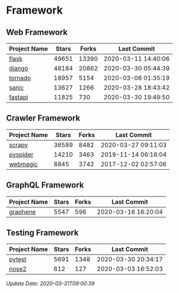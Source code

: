# Framework

## Web Framework

| Project Name | Stars | Forks | Last Commit |
| ------------ | ----- | ----- | ----------- |
| [flask](https://github.com/pallets/flask) | 49651 | 13390 | 2020-03-11 14:40:06 |
| [django](https://github.com/django/django) | 48184 | 20862 | 2020-03-30 05:44:39 |
| [tornado](https://github.com/tornadoweb/tornado) | 18957 | 5154 | 2020-03-06 01:35:19 |
| [sanic](https://github.com/huge-success/sanic) | 13627 | 1266 | 2020-03-28 18:43:42 |
| [fastapi](https://github.com/tiangolo/fastapi) | 11825 | 730 | 2020-03-30 19:49:50 |

## Crawler Framework

| Project Name | Stars | Forks | Last Commit |
| ------------ | ----- | ----- | ----------- |
| [scrapy](https://github.com/scrapy/scrapy) | 36589 | 8482 | 2020-03-27 09:11:03 |
| [pyspider](https://github.com/binux/pyspider) | 14210 | 3463 | 2019-11-14 06:16:04 |
| [webmagic](https://github.com/code4craft/webmagic) | 8845 | 3742 | 2017-12-02 02:57:06 |

## GraphQL Framework

| Project Name | Stars | Forks | Last Commit |
| ------------ | ----- | ----- | ----------- |
| [graphene](https://github.com/graphql-python/graphene) | 5547 | 596 | 2020-03-16 16:20:04 |

## Testing Framework

| Project Name | Stars | Forks | Last Commit |
| ------------ | ----- | ----- | ----------- |
| [pytest](https://github.com/pytest-dev/pytest) | 5691 | 1348 | 2020-03-30 20:34:17 |
| [nose2](https://github.com/nose-devs/nose2) | 612 | 127 | 2020-03-03 16:52:03 |

*Update Date: 2020-03-31T09:00:39*